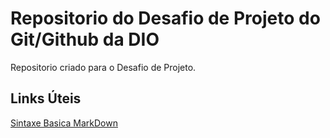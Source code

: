 # Repositorio do Desafio de Projeto do Git/Github da DIO
Repositorio criado para o Desafio de Projeto.

## Links Úteis
[Sintaxe Basica MarkDown](https://www.markdownguide.org/)
